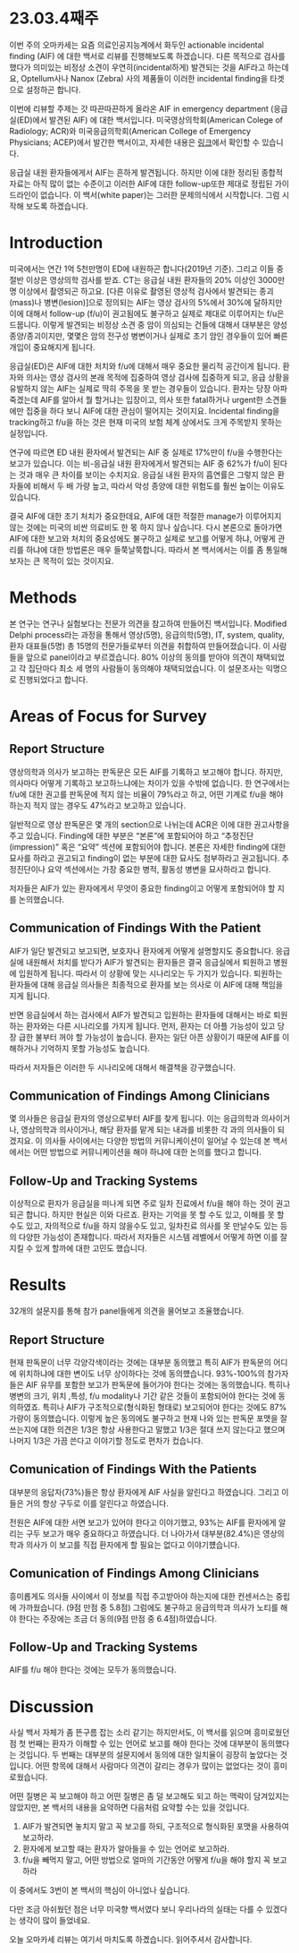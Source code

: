 # 23.03.4째주

이번 주의 오마카세는 요즘 의료인공지능계에서 화두인 actionable incidental finding (AIF) 에 대한 백서로 리뷰를 진행해보도록 하겠습니다. 다른 목적으로 검사를 했다가 의미있는 비정상 소견이 우연히(incidental하게) 발견되는 것을 AIF라고 하는데요, Optellum사나 Nanox (Zebra) 사의 제품들이 이러한 incidental finding을 타겟으로 설정하곤 합니다.

이번에 리뷰할 주제는 갓 따끈따끈하게 올라온 AIF in emergency department (응급실(ED)에서 발견된 AIF) 에 대한 백서입니다. 미국영상의학회(American Colege of Radiology; ACR)와 미국응급의학회(American College of Emergency Physicians; ACEP)에서 발간한 백서이고, 자세한 내용은 [링크](https://www.jacr.org/action/showPdf?pii=S1546-1440%2823%2900123-0)에서 확인할 수 있습니다.

응급실 내원 환자들에게서 AIF는 흔하게 발견됩니다. 하지만 이에 대한 정리된 종합적 자료는 아직 많이 없는 수준이고 이러한 AIF에 대한 follow-up또한 제대로 정립된 가이드라인이 없습니다. 이 백서(white paper)는 그러한 문제의식에서 시작합니다. 그럼 시작해 보도록 하겠습니다.

# Introduction

미국에서는 연간 1억 5천만명이 ED에 내원하곤 합니다(2019년 기준). 그리고 이들 중 절반 이상은 영상의학 검사를 받죠. CT는 응급실 내원 환자들의 20% 이상인 3000만명 이상에서 촬영되곤 하고요. [다른 이유로 촬영된 영상적 검사에서 발견되는 종괴(mass)나 병변(lesion)]으로 정의되는 AIF는 영상 검사의 5%에서 30%에 달하지만 이에 대해서 follow-up (f/u)이 권고됨에도 불구하고 실제로 제대로 이루어지는 f/u은 드뭅니다. 이렇게 발견되는 비정상 소견 중 암이 의심되는 건들에 대해서 대부분은 양성 종양/종괴이지만, 몇몇은 암의 전구성 병변이거나 실제로 초기 암인 경우들이 있어 빠른 개입이 중요해지게 됩니다.

응급실(ED)은 AIF에 대한 처치와 f/u에 대해서 매우 중요한 물리적 공간이게 됩니다. 환자와 의사는 영상 검사의 본래 목적에 집중하여 영상 검사에 집중하게 되고, 응급 상황을 유발하지 않는 AIF는 실제로 딱히 주목을 못 받는 경우들이 있습니다. 환자는 당장 아파 죽겠는데 AIF를 알아서 뭘 할거냐는 입장이고, 의사 또한 fatal하거나 urgent한 소견들에만 집중을 하다 보니 AIF에 대한 관심이 떨어지는 것이지요. Incidental finding을 tracking하고 f/u을 하는 것은 현재 미국의 보험 체계 상에서도 크게 주목받지 못하는 실정입니다.

연구에 따르면 ED 내원 환자에서 발견되는 AIF 중 실제로 17%만이 f/u을 수행한다는 보고가 있습니다. 이는 비-응급실 내원 환자에게서 발견되는 AIF 중 62%가 f/u이 된다는 것과 매우 큰 차이를 보이는 수치지요. 응급실 내원 환자의 흡연률은 그렇지 않은 환자들에 비해서 두 배 가량 높고, 따라서 악성 종양에 대한 위험도를 훨씬 높이는 이유도 있습니다.

결국 AIF에 대한 초기 처치가 중요한데요, AIF에 대한 적절한 manage가 이루어지지 않는 것에는 미국의 비싼 의료비도 한 몫 하지 않나 싶습니다. 다시 본론으로 돌아가면 AIF에 대한 보고와 처치의 중요성에도 불구하고 실제로 보고를 어떻게 하냐, 어떻게 관리를 하냐에 대한 방법론은 매우 들쭉날쭉합니다. 따라서 본 백서에서는 이를 좀 통일해보자는 큰 목적이 있는 것이지요.

# Methods

본 연구는 연구나 실험보다는 전문가 의견을 참고하여 만들어진 백서입니다. Modified Delphi process라는 과정을 통해서 영상(5명), 응급의학(5명), IT, system, quality, 환자 대표들(5명) 총 15명의 전문가들로부터 의견을 취합하여 만들어졌습니다. 이 사람들을 앞으로 panel이라고 부르겠습니다. 80% 이상의 동의를 받아야 의견이 채택되었고 각 집단마다 최소 세 명의 사람들이 동의해야 채택되었습니다. 이 설문조사는 익명으로 진행되었다고 합니다.

# Areas of Focus for Survey

## Report Structure

영상의학과 의사가 보고하는 판독문은 모든 AIF를 기록하고 보고해야 합니다. 하지만, 의사마다 어떻게 기록하고 보고하느냐에는 차이가 있을 수밖에 없습니다. 한 연구에서는 f/u에 대한 권고를 판독문에 적지 않는 비율이 79%라고 하고, 어떤 기계로 f/u을 해야 하는지 적지 않는 경우도 47%라고 보고하고 있습니다.

일반적으로 영상 판독문은 몇 개의 section으로 나뉘는데 ACR은 이에 대한 권고사항을 주고 있습니다. Finding에 대한 부분은 “본론”에 포함되어야 하고 “추정진단(impression)” 혹은 “요약” 섹션에 포함되어야 합니다. 본론은 자세한 finding에 대한 묘사를 하라고 권고되고 finding이 없는 부분에 대한 묘사도 첨부하라고 권고됩니다. 추정진단이나 요약 섹션에서는 가장 중요한 병적, 활동성 병변을 묘사하라고 합니다.

저자들은 AIF가 있는 환자에게서 무엇이 중요한 finding이고 어떻게 포함되어야 할 지를 논의했습니다.

## Communication of Findings With the Patient

AIF가 일단 발견되고 보고되면, 보호자나 환자에게 어떻게 설명할지도 중요합니다. 응급실에 내원해서 처치를 받다가 AIF가 발견되는 환자들은 결국 응급실에서 퇴원하고 병원에 입원하게 됩니다. 따라서 이 상황에 맞는 시나리오는 두 가지가 있습니다. 퇴원하는 환자들에 대해 응급실 의사들은 최종적으로 환자를 보는 의사로 이 AIF에 대해 책임을 지게 됩니다.

반면 응급실에서 하는 검사에서 AIF가 발견되고 입원하는 환자들에 대해서는 바로 퇴원하는 환자와는 다른 시나리오를 가지게 됩니다. 먼저, 환자는 더 아플 가능성이 있고 당장 급한 불부터 꺼야 할 가능성이 높습니다. 환자는 일단 아픈 상황이기 때문에 AIF를 이해하거나 기억하지 못할 가능성도 높습니다.

따라서 저자들은 이러한 두 시나리오에 대해서 해결책을 강구했습니다.

## Communication of Findings Among Clinicians

몇 의사들은 응급실 환자의 영상으로부터 AIF를 찾게 됩니다. 이는 응급의학과 의사이거나, 영상의학과 의사이거나, 해당 환자를 맡게 되는 내과를 비롯한 각 과의 의사들이 되겠지요. 이 의사들 사이에서는 다양한 방법의 커뮤니케이션이 일어날 수 있는데 본 백서에서는 어떤 방법으로 커뮤니케이션을 해야 하냐에 대한 논의를 했다고 합니다.

## Follow-Up and Tracking Systems

이상적으로 환자가 응급실을 떠나게 되면 주로 일차 진료에서 f/u을 해야 하는 것이 권고되곤 합니다. 하지만 현실은 이와 다르죠. 환자는 기억을 못 할 수도 있고, 이해를 못 할 수도 있고, 자의적으로 f/u을 하지 않을수도 있고, 일차친료 의사를 못 만날수도 있는 등의 다양한 가능성이 존재합니다. 따라서 저자들은 시스템 레벨에서 어떻게 하면 이를 잘 지킬 수 있게 할까에 대한 고민도 했습니다.

# Results

32개의 설문지를 통해 참가 panel들에게 의견을 물어보고 조율했습니다. 

## Report Structure

현재 판독문이 너무 각양각색이라는 것에는 대부분 동의했고 특히 AIF가 판독문의 어디에 위치하냐에 대한 변이도 너무 상이하다는 것에 동의헀습니다. 93%-100%의 참가자들은 AIF 유무를 포함한 보고가 판독문에 들어가야 한다는 것에는 동의했습니다. 특히나 병변의 크기, 위치 ,특성, f/u modality나 기간 같은 것들이 포함되어야 한다는 것에 동의하였죠. 특히나 AIF가 구조적으로(형식화된 형태로) 보고되어야 한다는 것에도 87% 가량이 동의했습니다. 이렇게 높은 동의에도 불구하고 현재 나와 있는 판독문 포맷을 잘 쓰는지에 대한 의견은 1/3은 항상 사용한다고 말했고 1/3은 절대 쓰지 않는다고 했으며 나머지 1/3은 가끔 쓴다고 이야기할 정도로 편차가 컸습니다.

## Comunication of Findings With the Patients

대부분의 응답자(73%)들은 항상 환자에게 AIF 사실을 알린다고 하였습니다. 그리고 이들은 거의 항상 구두로 이를 알린다고 하였습니다.

전원은 AIF에 대한 서면 보고가 있어야 한다고 이야기했고, 93%는 AIF를 환자에게 알리는 구두 보고가 매우 중요하다고 하였습니다. 더 나아가서 대부분(82.4%)은 영상의학과 의사가 이 보고를 직접 환자에게 할 필요는 없다고 이야기헀습니다.

## Comunication of Findings Among Clinicians

흥미롭게도 의사들 사이에서 이 정보를 직접 주고받아야 하는지에 대한 컨센서스는 중립에 가까웠습니다. (9점 만점 중 5.8점) 그럼에도 불구하고 응급의학과 의사가 노티를 해야 한다는 주장에는 조금 더 동의(9점 만점 중 6.4점)하였습니다.

## Follow-Up and Tracking Systems

AIF를 f/u 해야 한다는 것에는 모두가 동의했습니다.

# Discussion

사실 백서 자체가 좀 뜬구름 잡는 소리 같기는 하지만서도, 이 백서를 읽으며 흥미로웠던 점 첫 번째는 환자가 이해할 수 있는 언어로 보고를 해야 한다는 것에 대부분이 동의했다는 것입니다. 두 번째는 대부분의 설문지에서 동의에 대한 일치율이 굉장히 높았다는 것입니다. 어떤 항목에 대해서 사람마다 의견이 갈리는 경우가 많이는 없었다는 것이 흥미로웠습니다.

어떤 질병은 꼭 보고해야 하고 어떤 질병은 좀 덜 보고해도 되고 하는 맥락이 담겨있지는 않았지만, 본 백서의 내용을 요약하면 다음처럼 요약할 수는 있을 것입니다.

1. AIF가 발견되면 놓치지 말고 꼭 보고를 하되, 구조적으로 형식화된 포맷을 사용하여 보고하라.
2. 환자에게 보고할 때는 환자가 알아들을 수 있는 언어로 보고하라.
3. f/u을 빼먹지 말고, 어떤 방법으로 얼마의 기간동안 어떻게 f/u을 해야 할지 꼭 보고하라

이 중에서도 3번이 본 백서의 핵심이 아니었나 싶습니다.

다만 조금 아쉬웠던 점은 너무 미국향 백서였다 보니 우리나라의 실태는 다를 수 있겠다는 생각이 많이 들었네요. 

오늘 오마카세 리뷰는 여기서 마치도록 하곘습니다. 읽어주셔서 감사합니다.